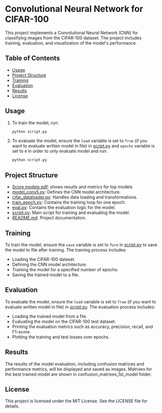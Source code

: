 # Convolutional Neural Network for CIFAR-100

This project implements a Convolutional Neural Network (CNN) for classifying images from the CIFAR-100 dataset. The project includes training, evaluation, and visualization of the model's performance.

## Table of Contents

- [Usage](#usage)
- [Project Structure](#project-structure)
- [Training](#training)
- [Evaluation](#evaluation)
- [Results](#results)
- [License](#license)


## Usage

1. To train the model, run:
    ```sh
    python script.py
    ```

2. To evaluate the model, ensure the `load` variable is set to `True` (if you want to evaluate written model in file) in [script.py](https://github.com/kpta119/Convolutional-neural-network-CIFAR100/blob/master/script.py) and `epochs` variable is set to `0` in order to only evaluate model and run:
    ```sh
    python script.py
    ```

## Project Structure

- [Score models.pdf](https://github.com/kpta119/Convolutional-neural-network-CIFAR100/blob/master/Score%20models.pdf): shows results and metrics for top models
- [model_conv5.py](https://github.com/kpta119/Convolutional-neural-network-CIFAR100/blob/master/model_conv5.py): Defines the CNN model architecture.
- [cifar_dataloader.py](https://github.com/kpta119/Convolutional-neural-network-CIFAR100/blob/master/cifar_dataloader.py): Handles data loading and transformations.
- [train_epoch.py](https://github.com/kpta119/Convolutional-neural-network-CIFAR100/blob/master/train_epoch.py): Contains the training loop for one epoch.
- [eval.py](https://github.com/kpta119/Convolutional-neural-network-CIFAR100/blob/master/eval.py): Contains the evaluation logic for the model.
- [script.py](https://github.com/kpta119/Convolutional-neural-network-CIFAR100/blob/master/script.py): Main script for training and evaluating the model.
- [README.md](https://github.com/kpta119/Convolutional-neural-network-CIFAR100/blob/master/README.md): Project documentation.

## Training

To train the model, ensure the `save` variable is set to `Ture` in [script.py](https://github.com/kpta119/Convolutional-neural-network-CIFAR100/blob/master/script.py) to save the model to file after training. The training process includes:

- Loading the CIFAR-100 dataset.
- Defining the CNN model architecture.
- Training the model for a specified number of epochs.
- Saving the trained model to a file.

## Evaluation

To evaluate the model, ensure the `load` variable is set to `True` (if you want to evaluate written model in file) in [script.py](https://github.com/kpta119/Convolutional-neural-network-CIFAR100/blob/master/script.py). The evaluation process includes:

- Loading the trained model from a file.
- Evaluating the model on the CIFAR-100 test dataset.
- Printing the evaluation metrics such as accuracy, precision, recall, and F1-score.
- Plotting the training and test losses over epochs.

## Results

The results of the model evaluation, including confusion matrices and performance metrics, will be displayed and saved as images. Matrixes for the best trained model are shown in confusion_matrixes_1st_model folder.

## License

This project is licensed under the MIT License. See the LICENSE file for details.
